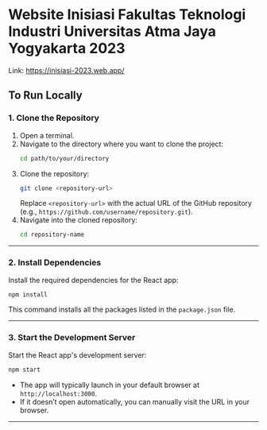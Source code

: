 # Website Inisiasi Fakultas Teknologi Industri Universitas Atma Jaya Yogyakarta 2023

Link: https://inisiasi-2023.web.app/

## To Run Locally

### 1. Clone the Repository

1. Open a terminal.
2. Navigate to the directory where you want to clone the project:
   ```bash
   cd path/to/your/directory
   ```
3. Clone the repository:
   ```bash
   git clone <repository-url>
   ```
   Replace `<repository-url>` with the actual URL of the GitHub repository (e.g., `https://github.com/username/repository.git`).
4. Navigate into the cloned repository:
   ```bash
   cd repository-name
   ```

---

### 2. Install Dependencies

Install the required dependencies for the React app:

```bash
npm install
```

This command installs all the packages listed in the `package.json` file.

---

### 3. Start the Development Server

Start the React app's development server:

```bash
npm start
```

- The app will typically launch in your default browser at `http://localhost:3000`.
- If it doesn’t open automatically, you can manually visit the URL in your browser.

---
